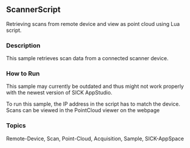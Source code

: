 ## ScannerScript

Retrieving scans from remote device and view as point cloud using Lua script.

### Description

This sample retrieves scan data from a connected scanner device.

### How to Run

This sample may currently be outdated and thus might not work properly with the newest version of SICK AppStudio.

To run this sample, the IP address in the script has to match the device.
Scans can be viewed in the PointCloud viewer on the webpage

### Topics

Remote-Device, Scan, Point-Cloud, Acquisition, Sample, SICK-AppSpace
